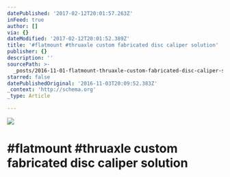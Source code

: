 ```yaml
---
datePublished: '2017-02-12T20:01:57.263Z'
inFeed: true
author: []
via: {}
dateModified: '2017-02-12T20:01:52.389Z'
title: '#flatmount #thruaxle custom fabricated disc caliper solution'
publisher: {}
description: ''
sourcePath: >-
  _posts/2016-11-01-flatmount-thruaxle-custom-fabricated-disc-caliper-solution.md
starred: false
datePublishedOriginal: '2016-11-03T20:09:52.383Z'
_context: 'http://schema.org'
_type: Article

---
```

![](https://the-grid-user-content.s3-us-west-2.amazonaws.com/9344b838-5737-442e-b658-96eb08385676.jpg)

# \#flatmount \#thruaxle custom fabricated disc caliper solution